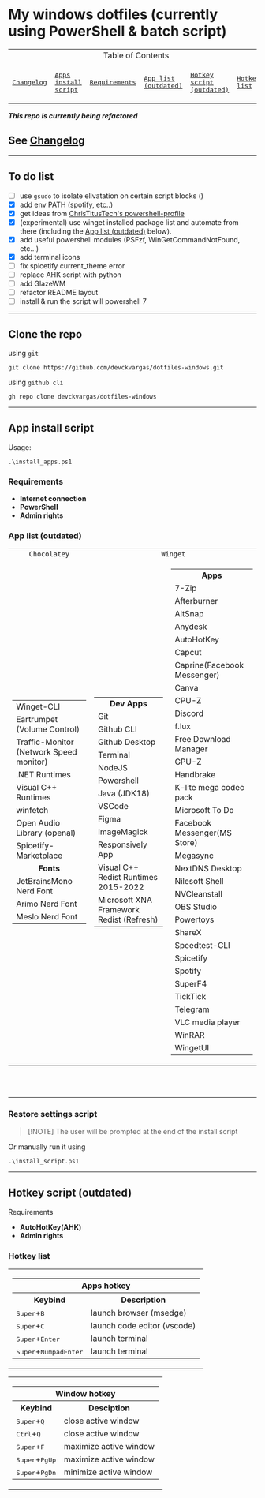 # My windows dotfiles (currently using PowerShell & batch script)

<div align=center>
<table>
  <tr>
    <td align=center colspan=6>Table of Contents</td>
  </tr>
  <tr><td>

  [<kbd> <br> Changelog <br><br> </kbd>](CHANGELOG.md)</td><td>
  [<kbd> <br> Apps install script <br><br> </kbd>](#app-install-script)</td><td>
  [<kbd> <br> Requirements <br><br> </kbd>](#requirements)</td><td>
  [<kbd> <br> App list (outdated) <br><br> </kbd>](#app-list-outdated)</td><td>
  [<kbd> <br> Hotkey script (outdated) <br><br> </kbd>](#hotkey-script-outdated)</td><td>
  [<kbd> <br> Hotkey list <br><br> </kbd>](#hotkey-list)</td>

  </td></tr>
</table>
</div>

***This repo is currently being refactored***

## See [Changelog](CHANGELOG.md)

***

## To do list

- [ ] use `gsudo` to isolate elivatation on certain script blocks ()
- [x] add env PATH (spotify, etc..)
- [x] get ideas from [ChrisTitusTech&#39;s powershell-profile](https://github.com/ChrisTitusTech/powershell-profile/)
- [x] (experimental) use winget installed package list and automate from there (including the [App list (outdated)](#app-list-outdated) below).
- [x] add useful powershell modules (PSFzf, WinGetCommandNotFound, etc...)
- [x] add terminal icons
- [ ] fix spicetify current_theme error
- [ ] replace AHK script with python
- [ ] add GlazeWM
- [ ] refactor README layout
- [ ] install & run the script will powershell 7

***

## Clone the repo

using `git`

```shell
git clone https://github.com/devckvargas/dotfiles-windows.git
```

using `github cli`

```shell
gh repo clone devckvargas/dotfiles-windows
```

***

## App install script

Usage:

```shell
.\install_apps.ps1
```

### Requirements

- **Internet connection**
- **PowerShell**
- **Admin rights**

### App list (outdated)

<table>
<!--? Choco Apps -->
  <tr>
    <td align=center><code>Chocolatey</code></td>
    <td align=center colspan=2><code>Winget</code></td>
  </tr>
  <td>
    <table>
      <tr><td>Winget-CLI</td></tr>
      <tr><td>Eartrumpet (Volume Control)</td></tr>
      <tr><td>Traffic-Monitor (Network Speed monitor)</td></tr>
      <tr><td>.NET Runtimes</td></tr>
      <tr><td>Visual C++ Runtimes</td></tr>
      <tr><td>winfetch</td></tr>
      <tr><td>Open Audio Library (openal)</td></tr>
      <tr><td>Spicetify-Marketplace</td></tr>
      <tr><td align=center><b>Fonts</b></td></tr>
      <tr><td>JetBrainsMono Nerd Font</td></tr>
      <tr><td>Arimo Nerd Font</td></tr>
      <tr><td>Meslo Nerd Font</td></tr>
    </table>
  </td>
<!--? Winget Dev Apps -->
  <td>
    <table>
      <tr><td align=center><b>Dev Apps</b></td></tr>
      <tr><td>Git</td></tr>
      <tr><td>Github CLI</td></tr>
      <tr><td>Github Desktop</td></tr>
      <tr><td>Terminal</td></tr>
      <tr><td>NodeJS</td></tr>
      <tr><td>Powershell</td></tr>
      <tr><td>Java (JDK18)</td></tr>
      <tr><td>VSCode</td></tr>
      <tr><td>Figma</td></tr>
      <tr><td>ImageMagick</td></tr>
      <tr><td>Responsively App</td></tr>
      <tr><td>Visual C++ Redist Runtimes 2015-2022</td></tr>
      <tr><td>Microsoft XNA Framework Redist (Refresh)</td></tr>
    </table>
  </td>
<!--? Winget Apps -->
  <td>
    <table>
      <tr><td align=center><b>Apps</b></td></tr>
      <tr><td>7-Zip</td></tr>
      <tr><td>Afterburner</td></tr>
      <tr><td>AltSnap</td></tr>
      <tr><td>Anydesk</td></tr>
      <tr><td>AutoHotKey</td></tr>
      <tr><td>Capcut</td></tr>
      <tr><td>Caprine(Facebook Messenger)</td></tr>
      <tr><td>Canva</td></tr>
      <tr><td>CPU-Z</td></tr>
      <tr><td>Discord</td></tr>
      <tr><td>f.lux</td></tr>
      <tr><td>Free Download Manager</td></tr>
      <tr><td>GPU-Z</td></tr>
      <tr><td>Handbrake</td></tr>
      <tr><td>K-lite mega codec pack</td></tr>
      <tr><td>Microsoft To Do</td></tr>
      <tr><td>Facebook Messenger(MS Store)</td></tr>
      <tr><td>Megasync</td></tr>
      <tr><td>NextDNS Desktop</td></tr>
      <tr><td>Nilesoft Shell</td></tr>
      <tr><td>NVCleanstall</td></tr>
      <tr><td>OBS Studio</td></tr>
      <tr><td>Powertoys</td></tr>
      <tr><td>ShareX</td></tr>
      <tr><td>Speedtest-CLI</td></tr>
      <tr><td>Spicetify</td></tr>
      <tr><td>Spotify</td></tr>
      <tr><td>SuperF4</td></tr>
      <tr><td>TickTick</td></tr>
      <tr><td>Telegram</td></tr>
      <tr><td>VLC media player</td></tr>
      <tr><td>WinRAR</td></tr>
      <tr><td>WingetUI</td></tr>
    </table>
  </td>
</table>
<br><br>

***

### Restore settings script
>
> [!NOTE]
> The user will be prompted at the end of the install script

Or manually run it using

```shell
.\install_script.ps1
```

***

## Hotkey script (outdated)

Requirements

- **AutoHotKey(AHK)**
- **Admin rights**

### Hotkey list

<table>
  <td>
    <table>
      <th style="text-align: center;" colspan="2">Apps hotkey</th>
      <tr>
        <th>Keybind</th>
        <th>Description</th>
      </tr>
      <tr>
        <td><kbd>Super</kbd>+<kbd>B</kbd>
        <td>launch browser (msedge)</td></td>
      </tr>
      <tr>
        <td><kbd>Super</kbd>+<kbd>C</kbd>
        <td>launch code editor (vscode)</td></td>
      </tr>
      <tr>
        <td><kbd>Super</kbd>+<kbd>Enter</kbd>
        <td>launch terminal</td></td>
      </tr>
      <tr>
        <td><kbd>Super</kbd>+<kbd>NumpadEnter</kbd>
        <td>launch terminal</td></td>
      </tr>
    </table>
  </td>
</table>

<table>
  <td>
    <table>
      <th style="text-align: center;" colspan="2">Window hotkey</th>
      <tr>
        <th>Keybind</th>
        <th>Desciption</th>
      </tr>
      <tr>
        <td><kbd>Super</kbd>+<kbd>Q</kbd></td>
        <td>close active window</td>
      </tr>
        <td><kbd>Ctrl</kbd>+<kbd>Q</kbd></td>
        <td>close active window</td>
      </tr>
        <td><kbd>Super</kbd>+<kbd>F</kbd></td>
        <td>maximize active window</td>
      </tr>
        <td><kbd>Super</kbd>+<kbd>PgUp</kbd></td>
        <td>maximize active window</td>
      </tr>
        <td><kbd>Super</kbd>+<kbd>PgDn</kbd></td>
        <td>minimize active window</td>
      </tr>
    </table>
  </td>
</table>

